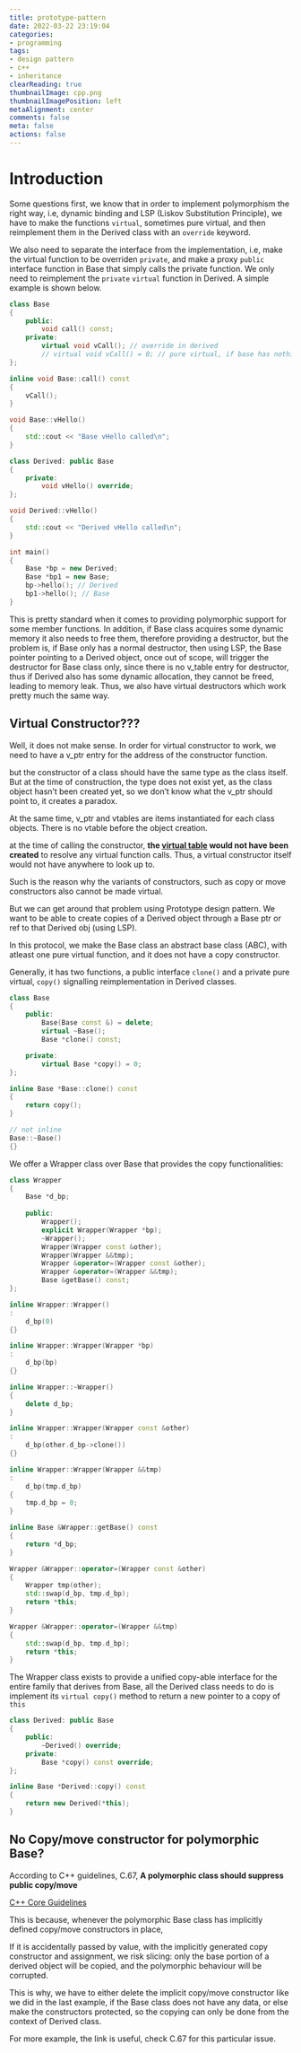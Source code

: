 ```yaml
---
title: prototype-pattern
date: 2022-03-22 23:19:04
categories:
- programming
tags:
- design pattern
- c++
- inheritance
clearReading: true
thumbnailImage: cpp.png
thumbnailImagePosition: left
metaAlignment: center
comments: false
meta: false
actions: false
---
```


# Introduction


Some questions first, we know that in order to implement polymorphism the right way, i.e, dynamic binding and LSP (Liskov Substitution Principle), we have to make the functions `virtual`, sometimes pure virtual, and then reimplement them in the Derived class with an `override` keyword.

We also need to separate the interface from the implementation, i.e, make the virtual function to be overriden `private`, and make a proxy `public` interface function in Base that simply calls the private function. We only need to reimplement the `private` `virtual` function in Derived. A simple example is shown below.

```cpp
class Base
{
	public:
		void call() const;
	private:
		virtual void vCall(); // override in derived
		// virtual void vCall() = 0; // pure virtual, if base has nothing to do
};

inline void Base::call() const
{
	vCall();
}

void Base::vHello()
{
	std::cout << "Base vHello called\n";
}

class Derived: public Base
{
	private:
		void vHello() override;
};

void Derived::vHello()
{
	std::cout << "Derived vHello called\n";
}

int main()
{
	Base *bp = new Derived;
	Base *bp1 = new Base;
	bp->hello(); // Derived
	bp1->hello(); // Base
}
```

This is pretty standard when it comes to providing polymorphic support for some member functions. In addition, if Base class acquires some dynamic memory it also needs to free them, therefore providing a destructor, but the problem is, if Base only has a normal destructor, then using LSP, the Base pointer pointing to a Derived object, once out of scope, will trigger the destructor for Base class only, since there is no v_table entry for destructor, thus if Derived also has some dynamic allocation, they cannot be freed, leading to memory leak. Thus, we also have virtual destructors which work pretty much the same way.

## Virtual Constructor???

Well, it does not make sense. In order for virtual constructor to work, we need to have a v_ptr entry for the address of the constructor function.

but the constructor of a class should have the same type as the class itself. But at the time of construction, the type does not exist yet, as the class object hasn’t been created yet, so we don’t know what the v_ptr should point to, it creates a paradox.

At the same time, v_ptr and vtables are items instantiated for each class objects. There is no vtable before the object creation.

at the time of calling the constructor, **the [virtual table](https://www.learncpp.com/cpp-tutorial/the-virtual-table/) would not have been created** to resolve any virtual function calls. Thus, a virtual constructor itself would not have anywhere to look up to.

Such is the reason why the variants of constructors, such as copy or move constructors also cannot be made virtual.

But we can get around that problem using Prototype design pattern. We want to be able to create copies of a Derived object through a Base ptr or ref to that Derived obj (using LSP).

In this protocol, we make the Base class an abstract base class (ABC), with atleast one pure virtual function, and it does not have a copy constructor.

Generally, it has two functions, a public interface `clone()` and a private pure virtual, `copy()` signalling reimplementation in Derived classes.

```cpp
class Base
{
	public:
		Base(Base const &) = delete;
		virtual ~Base();
		Base *clone() const;

	private:
		virtual Base *copy() = 0;
};

inline Base *Base::clone() const
{
	return copy();
}

// not inline
Base::~Base()
{}
```

We offer a Wrapper class over Base that provides the copy functionalities:

```cpp
class Wrapper
{
	Base *d_bp;
	
	public:
		Wrapper();
		explicit Wrapper(Wrapper *bp);
		~Wrapper();
		Wrapper(Wrapper const &other);
		Wrapper(Wrapper &&tmp);
		Wrapper &operator=(Wrapper const &other);
		Wrapper &operator=(Wrapper &&tmp);
		Base &getBase() const;
};

inline Wrapper::Wrapper()
:
	d_bp(0)
{}

inline Wrapper::Wrapper(Wrapper *bp)
:
	d_bp(bp)
{}

inline Wrapper::~Wrapper()
{
	delete d_bp;
}

inline Wrapper::Wrapper(Wrapper const &other)
:
	d_bp(other.d_bp->clone())
{}

inline Wrapper::Wrapper(Wrapper &&tmp)
:
	d_bp(tmp.d_bp)
{
	tmp.d_bp = 0;
}

inline Base &Wrapper::getBase() const
{
	return *d_bp;
}

Wrapper &Wrapper::operator=(Wrapper const &other)
{
	Wrapper tmp(other);
	std::swap(d_bp, tmp.d_bp);
	return *this;
}

Wrapper &Wrapper::operator=(Wrapper &&tmp)
{
	std::swap(d_bp, tmp.d_bp);
	return *this;
}
```

The Wrapper class exists to provide a unified copy-able interface for the entire family that derives from Base, all the Derived class needs to do is implement its `virtual copy()` method to return a new pointer to a copy of `this` 

```cpp
class Derived: public Base
{
	public:
		~Derived() override;
	private:
		Base *copy() const override;
};

inline Base *Derived::copy() const
{
	return new Derived(*this);
}
```

## No Copy/move constructor for polymorphic Base?

According to C++ guidelines, C.67, ****A polymorphic class should suppress public copy/move****

[C++ Core Guidelines](https://isocpp.github.io/CppCoreGuidelines/CppCoreGuidelines#Rc-copy-virtual)

This is because, whenever the polymorphic Base class has implicitly defined copy/move constructors in place, 

If it is accidentally passed by value, with the implicitly generated copy constructor and assignment, we risk slicing: only the base portion of a derived object will be copied, and the polymorphic behaviour will be corrupted.

This is why, we have to either delete the implicit copy/move constructor like we did in the last example, if the Base class does not have any data, or else make the constructors protected, so the copying can only be done from the context of Derived class.

For more example, the link is useful, check C.67 for this particular issue.